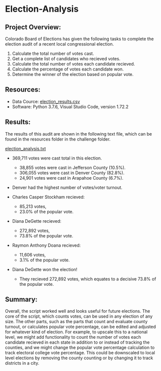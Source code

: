 # Election-Analysis

## Project Overview:
Colorado Board of Elections has given the following tasks to complete the election audit of a recent local congressional election.

1. Calculate the total number of votes cast.
2. Get a complete list of candidates who recieved votes.
3. Calculate the total number of votes each candidate recieved.
4. Calculate the percentage of votes each candidate won.
5. Determine the winner of the election based on popular vote.

## Resources:
- Data Cource: [election_results.csv](resources/election_results.csv)
- Software: Python 3.7.6, Visual Studio Code, version 1.72.2

## Results:
The results of this audit are shown in the following text file, which can be found in the resources folder in the challenge folder.

[election_analysis.txt](Challenge/analysis/election_analysis.txt)

- 369,711 votes were cast total in this election.
    - 38,855 votes were cast in Jefferson County (10.5%).
    - 306,055 votes were cast in Denver County (82.8%).
    - 24,901 votes were cast in Arapahoe County (6.7%).
    
- Denver had the highest number of votes/voter turnout. 

- Charles Casper Stockham recieved:
    - 85,213 votes,
    - 23.0% of the popular vote.
- Diana DeGette recieved:
    - 272,892 votes,
    - 73.8% of the popular vote.
- Raymon Anthony Doana recieved:
    - 11,606 votes,
    - 3.1% of the popular vote.

- Diana DeGette won the election! 
    - They recieved 272,892 votes, which equates to a decisive 73.8% of the popular vote. 

## Summary:
Overall, the script worked well and looks useful for future elections. The core of the script, which counts votes, can be used in any election of any size. The other parts, such as the parts that count and evaluate county turnout, or calculates popular vote percentage, can be edited and adjusted for whatever kind of election. For example, to upscale this to a national level, we might add functionality to count the number of votes each candidate recieved in each state in addition to or instead of tracking the counties, and we might change the popular vote percentage calculation to track electoral college vote percentage. This could be downscaled to local level elections by removing the county counting or by changing it to track districts in a city. 

